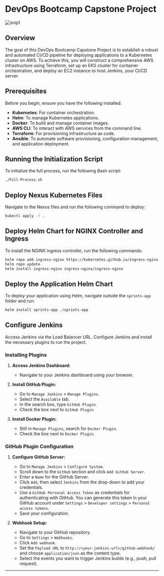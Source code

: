 # DevOps Bootcamp Capstone Project

![snip1](https://github.com/user-attachments/assets/b11dc189-68fc-4b56-a985-02ab65cc1b3b)

## Overview
The goal of this DevOps Bootcamp Capstone Project is to establish a robust and automated CI/CD pipeline for deploying applications to a Kubernetes cluster on AWS. To achieve this, you will construct a comprehensive AWS infrastructure using Terraform, set up an EKS cluster for container orchestration, and deploy an EC2 instance to host Jenkins, your CI/CD server.

## Prerequisites

Before you begin, ensure you have the following installed:

- **Kubernetes**: For container orchestration.
- **Helm**: To manage Kubernetes applications.
- **Docker**: To build and manage container images.
- **AWS CLI**: To interact with AWS services from the command line.
- **Terraform**: For provisioning infrastructure as code.
- **Ansible**: To automate software provisioning, configuration management, and application deployment.

## Running the Initialization Script

To initialize the full process, run the following Bash script:

```bash
./Full-Process.sh
```

## Deploy Nexus Kubernetes Files

Navigate to the Nexus files and run the following command to deploy:

```bash
kubectl apply -f .
```

## Deploy Helm Chart for NGINX Controller and Ingress

To install the NGINX ingress controller, run the following commands:

```bash
helm repo add ingress-nginx https://kubernetes.github.io/ingress-nginx
helm repo update
helm install ingress-nginx ingress-nginx/ingress-nginx
```

## Deploy the Application Helm Chart

To deploy your application using Helm, navigate outside the `sprints-app` folder and run:

```bash
helm install sprints-app ./sprints-app
```

## Configure Jenkins

Access Jenkins via the Load Balancer URL. Configure Jenkins and install the necessary plugins to run the project.

### Installing Plugins

1. **Access Jenkins Dashboard:**
   - Navigate to your Jenkins dashboard using your browser.

2. **Install GitHub Plugin:**
   - Go to `Manage Jenkins` > `Manage Plugins`.
   - Select the `Available` tab.
   - In the search box, type `GitHub Plugin`.
   - Check the box next to `GitHub Plugin`.

3. **Install Docker Plugin:**
   - Still in `Manage Plugins`, search for `Docker Plugin`.
   - Check the box next to `Docker Plugin`.

### GitHub Plugin Configuration

1. **Configure GitHub Server:**
   - Go to `Manage Jenkins` > `Configure System`.
   - Scroll down to the `GitHub` section and click `Add GitHub Server`.
   - Enter a `Name` for the GitHub Server.
   - Click `Add`, then select `Jenkins` from the drop-down to add your credentials.
   - Use a `GitHub Personal Access Token` as credentials for authenticating with GitHub. You can generate this token in your GitHub account under `Settings` > `Developer settings` > `Personal access tokens`.
   - Save your configuration.

2. **Webhook Setup:**
   - Navigate to your GitHub repository.
   - Go to `Settings` > `Webhooks`.
   - Click `Add webhook`.
   - Set the `Payload URL` to `http://<your-jenkins-url>/github-webhook/` and choose `application/json` as the content type.
   - Select the events you want to trigger Jenkins builds (e.g., push, pull request).

---



